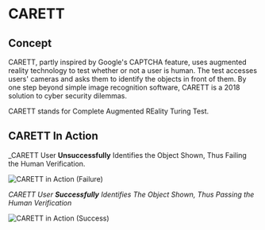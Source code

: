 # CARETT

## Concept

CARETT, partly inspired by Google's CAPTCHA feature, uses augmented reality technology to test whether or not a user is human. The test accesses users' cameras and asks them to identify the objects in front of them. By one step beyond simple image recognition software, CARETT is a 2018 solution to cyber security dilemmas.

CARETT stands for Complete Augmented REality Turing Test. 

## CARETT In Action

_CARETT User **Unsuccessfully** Identifies the Object Shown, Thus Failing the Human Verification.

![CARETT in Action (Failure)](/demo.gif)

_CARETT User **Successfully** Identifies The Object Shown, Thus Passing the Human Verification_

![CARETT in Action (Success)](/demo.gif)

